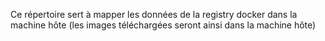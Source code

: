 Ce répertoire sert à mapper les données de la registry docker dans la machine hôte (les images téléchargées seront ainsi dans la machine hôte)
